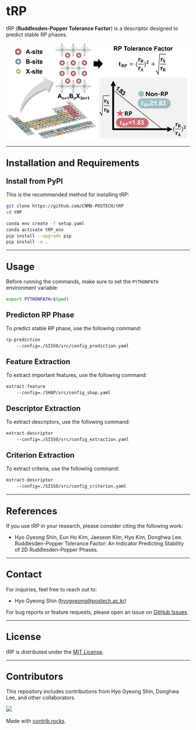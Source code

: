 # <span style="font-size:larger;">tRP</span>

tRP (**Ruddlesden-Popper Tolerance Factor**) is a descriptor designed to predict stable RP phases. 

![tRP Banner Image](https://github.com/CNMD-POSTECH/tRP/blob/main/Figure/tRP.png?raw=true)

---

## <span style="font-size:larger;">Installation and Requirements</span>

### <span style="font-size:larger;">Install from PyPI</span>

This is the recommended method for installing tRP:

```bash
git clone https://github.com/CNMD-POSTECH/tRP
cd tRP
```

```bash
conda env create -f setup.yaml
conda activate tRP_env
pip install --upgrade pip
pip install -e .
```

---

## <span style="font-size:larger;">Usage</span>

Before running the commands, make sure to set the `PYTHONPATH` environment variable:

```bash
export PYTHONPATH=$(pwd)
```

### <span style="font-size:larger;">Predicton RP Phase</span>

To predict stable RP phase, use the following command:

```bash
rp-prediction
    --config=./SISSO/src/config_prediction.yaml
```

### <span style="font-size:larger;">Feature Extraction</span>

To extract important features, use the following command:

```bash
extract-feature 
    --config=./SHAP/src/config_shap.yaml
```

### <span style="font-size:larger;">Descriptor Extraction</span>

To extract descriptors, use the following command:

```bash
extract-descriptor 
    --config=./SISSO/src/config_extraction.yaml
```

### <span style="font-size:larger;">Criterion Extraction</span>

To extract criteria, use the following command:

```bash
extract-descriptor
    --config=./SISSO/src/config_criterion.yaml
```

---

## <span style="font-size:larger;">References</span>

If you use tRP in your research, please consider citing the following work:

- Hyo Gyeong Shin, Eun Ho Kim, Jaeseon Kim, Hyo Kim, Donghwa Lee.  
  Ruddlesden-Popper Tolerance Factor: An Indicator Predicting Stability of 2D Ruddlesden-Popper Phases.

---

## <span style="font-size:larger;">Contact</span>

For inquiries, feel free to reach out to:
- Hyo Gyeong Shin ([hyogyeong@postech.ac.kr](mailto:hyogyeong@postech.ac.kr))

For bug reports or feature requests, please open an issue on [GitHub Issues](https://github.com/CNMD-POSTECH/tRP/issues).

---

## <span style="font-size:larger;">License</span>

tRP is distributed under the [MIT License](MIT.md).

---

## <span style="font-size:larger;">Contributors</span>

This repository includes contributions from Hyo Gyeong Shin, Donghwa Lee, and other collaborators.

<a href="https://github.com/CNMD-POSTECH/tRP/graphs/contributors">
  <img src="https://contrib.rocks/image?repo=CNMD-POSTECH/tRP" />
</a>

Made with [contrib.rocks](https://contrib.rocks).
